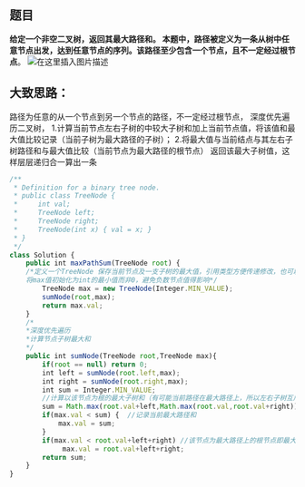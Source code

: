 
## 题目
**给定一个非空二叉树，返回其最大路径和。
本题中，路径被定义为一条从树中任意节点出发，达到任意节点的序列。该路径至少包含一个节点，且不一定经过根节点**。
![在这里插入图片描述](https://img-blog.csdnimg.cn/2020010414425555.png?x-oss-process=image/watermark,type_ZmFuZ3poZW5naGVpdGk,shadow_10,text_aHR0cHM6Ly9ibG9nLmNzZG4ubmV0L0xpRExNVQ==,size_16,color_FFFFFF,t_70)
## 大致思路：
路径为任意的从一个节点到另一个节点的路径，不一定经过根节点，
深度优先遍历二叉树，
1.计算当前节点左右子树的中较大子树和加上当前节点值，将该值和最大值比较记录（当前子树为最大路径的子树）；
2.将最大值与当前结点与其左右子树路径和与最大值比较（当前节点为最大路径的根节点）
返回该最大子树值，这样层层递归合一算出一条




```javascript
/**
 * Definition for a binary tree node.
 * public class TreeNode {
 *     int val;
 *     TreeNode left;
 *     TreeNode right;
 *     TreeNode(int x) { val = x; }
 * }
 */
class Solution {
    public int maxPathSum(TreeNode root) {
    /*定义一个TreeNode 保存当前节点及一支子树的最大值，引用类型方便传递修改，也可以定义成一个全局变量，
    将max值初始化为int的最小值而非0，避免负数节点值得影响*/
        TreeNode max = new TreeNode(Integer.MIN_VALUE); 
        sumNode(root,max);
        return max.val;
    }
    /*
    *深度优先遍历
    *计算节点子树最大和
    */
    public int sumNode(TreeNode root,TreeNode max){
        if(root == null) return 0; 
        int left = sumNode(root.left,max);
        int right = sumNode(root.right,max);
        int sum = Integer.MIN_VALUE;
        //计算以该节点为根的最大子树和（有可能当前路径在最大路径上，所以左右子树互斥，路径不能分叉）
        sum = Math.max(root.val+left,Math.max(root.val,root.val+right));
        if(max.val < sum) {  //记录当前最大路径和
            max.val = sum;
        }
        if(max.val < root.val+left+right) //该节点为最大路径上的根节点即最大路径上深度最浅的节点
        	 max.val = root.val+left+right;
        return sum;
    }
}
```
